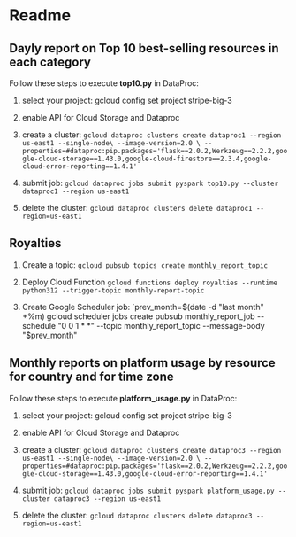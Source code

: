 # Readme

## Dayly report on Top 10 best-selling resources in each category

Follow these steps to execute **top10.py** in DataProc:

1. select your project:
gcloud config set project stripe-big-3

2. enable API for Cloud Storage and Dataproc

3. create a cluster:
`gcloud dataproc clusters create dataproc1 --region us-east1 --single-node\
    --image-version=2.0 \
    --properties=#dataproc:pip.packages='flask==2.0.2,Werkzeug==2.2.2,google-cloud-storage==1.43.0,google-cloud-firestore==2.3.4,google-cloud-error-reporting==1.4.1'`

4. submit job:
`gcloud dataproc jobs submit pyspark top10.py --cluster dataproc1 --region us-east1`

5. delete the cluster:
`gcloud dataproc clusters delete dataproc1 --region=us-east1`

## Royalties
1. Create a topic:
`gcloud pubsub topics create monthly_report_topic`

2. Deploy Cloud Function
`gcloud functions deploy royalties --runtime python312 --trigger-topic monthly-report-topic`

3. Create Google Scheduler job:
`prev_month=$(date -d "last month" +%m)
gcloud scheduler jobs create pubsub monthly_report_job --schedule "0 0 1 * *" --topic monthly_report_topic --message-body "$prev_month"

## Monthly reports on platform usage by resource for country and for time zone

Follow these steps to execute **platform_usage.py** in DataProc:

1. select your project:
gcloud config set project stripe-big-3

2. enable API for Cloud Storage and Dataproc

3. create a cluster:
`gcloud dataproc clusters create dataproc3 --region us-east1 --single-node\
    --image-version=2.0 \
    --properties=#dataproc:pip.packages='flask==2.0.2,Werkzeug==2.2.2,google-cloud-storage==1.43.0,google-cloud-error-reporting==1.4.1'`

4. submit job:
`gcloud dataproc jobs submit pyspark platform_usage.py --cluster dataproc3 --region us-east1`

5. delete the cluster:
`gcloud dataproc clusters delete dataproc3 --region=us-east1`
